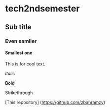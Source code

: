 # tech2ndsemester

## Sub title

### Even samller

#### Smallest one

This is for cool text.

*Italic*

**Bold**

~~Strikethrough~~

[This repository]
(https://github.com/zbahramzy)

